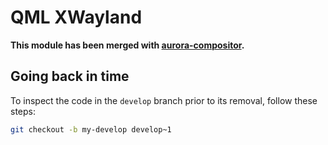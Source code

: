 # QML XWayland

**This module has been merged with [aurora-compositor](https://github.com/lirios/aurora-compositor).**

## Going back in time

To inspect the code in the `develop` branch prior to its removal, follow these steps:

```sh
git checkout -b my-develop develop~1
```
